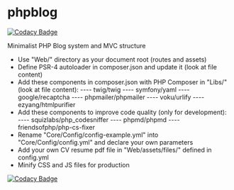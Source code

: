 # phpblog

[![Codacy Badge](https://api.codacy.com/project/badge/Grade/f78d66d9814947568d2d2a80d3cb32a1)](https://app.codacy.com/app/sje.guedes/phpblog?utm_source=github.com&utm_medium=referral&utm_content=sjeguedes/phpblog&utm_campaign=badger)

Minimalist PHP Blog system and MVC structure

- Use "Web/" directory as your document root (routes and assets)
- Define PSR-4 autoloader in composer.json and update it (look at file content)
- Add these components in composer.json with PHP Composer in "Libs/" (look at file content): 
---- twig/twig
---- symfony/yaml
---- google/recaptcha
---- phpmailer/phpmailer
---- voku/urlify
---- ezyang/htmlpurifier
- Add these components to improve code quality (only for development):
---- squizlabs/php_codesniffer
---- phpmd/phpmd
---- friendsofphp/php-cs-fixer
- Rename "Core/Config/config-example.yml" into "Core/Config/config.yml" and declare your own parameters
- Add your own CV resume pdf file in "Web/assets/files/" defined in config.yml
- Minify CSS and JS files for production

[![Codacy Badge](https://api.codacy.com/project/badge/Grade/853761373ad943a6882aea3e89008af8)](https://www.codacy.com/app/sje.guedes/phpblog?utm_source=github.com&amp;utm_medium=referral&amp;utm_content=sjeguedes/phpblog&amp;utm_campaign=Badge_Grade)
